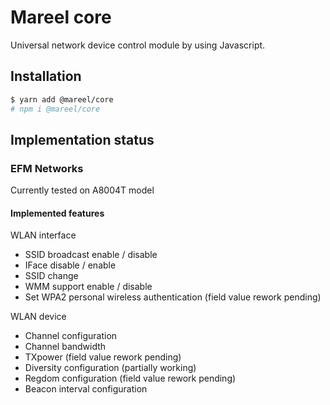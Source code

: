 # Mareel core

Universal network device control module by using Javascript.

## Installation

```bash
$ yarn add @mareel/core
# npm i @mareel/core
```

## Implementation status
### EFM Networks
Currently tested on A8004T model

#### Implemented features
WLAN interface
* SSID broadcast enable / disable
* IFace disable / enable
* SSID change
* WMM support enable / disable
* Set WPA2 personal wireless authentication (field value rework pending)

WLAN device
* Channel configuration
* Channel bandwidth 
* TXpower (field value rework pending)
* Diversity configuration (partially working)
* Regdom configuration (field value rework pending)
* Beacon interval configuration